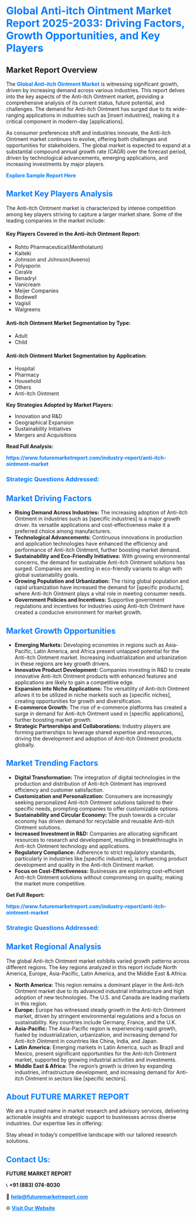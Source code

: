 <h1 style="color: #007BFF;">Global Anti-itch Ointment Market Report 2025-2033: Driving Factors, Growth Opportunities, and Key Players</h1>

<section id="overview">
<h2>Market Report Overview</h2>
<p>The <a href="https://www.futuremarketreport.com/industry-report/anti-itch-ointment-market" style="color: #007BFF; text-decoration: none;"><strong>Global Anti-itch Ointment Market</strong></a> is witnessing significant growth, driven by increasing demand across various industries. This report delves into the key aspects of the Anti-itch Ointment market, providing a comprehensive analysis of its current status, future potential, and challenges. The demand for Anti-itch Ointment has surged due to its wide-ranging applications in industries such as [insert industries], making it a critical component in modern-day [applications].</p>
<p>As consumer preferences shift and industries innovate, the Anti-itch Ointment market continues to evolve, offering both challenges and opportunities for stakeholders. The global market is expected to expand at a substantial compound annual growth rate (CAGR) over the forecast period, driven by technological advancements, emerging applications, and increasing investments by major players.</p>
</section>

<section id="overview">
<p><a href="https://www.futuremarketreport.com/request-sample/reportId=123669" style="color: #007BFF; text-decoration: none;"><strong>Explore Sample Report Here</strong></a></p>
</section>

<section id="key-players">
<h2 style="color: #007BFF;">Market Key Players Analysis</h2>
<p>The Anti-itch Ointment market is characterized by intense competition among key players striving to capture a larger market share. Some of the leading companies in the market include:</p>
<h4>Key Players Covered in the Anti-itch Ointment Report:</h4>
<ul><li>Rohto Pharmaceutical(Mentholatum)</li><li>Kaiteki</li><li>Johnson and Johnson(Aveeno)</li><li>Polysporin</li><li>CeraVe</li><li>Benadryl</li><li>Vanicream</li><li>Meijer Companies</li><li>Bodewell</li><li>Vagisil</li><li>Walgreens</li></ul>
<h4>Anti-itch Ointment Market Segmentation by Type:</h4>
<ul><li>Adult</li><li>Child</li></ul>

<h4>Anti-itch Ointment Market Segmentation by Application:</h4>
<ul><li>Hospital</li><li>Pharmacy</li><li>Household</li><li>Others</li><li>Anti-itch Ointment</li></ul>
<p><strong>Key Strategies Adopted by Market Players:</strong></p>
<ul>
<li>Innovation and R&D</li>
<li>Geographical Expansion</li>
<li>Sustainability Initiatives</li>
<li>Mergers and Acquisitions</li>
</ul>
</section>

<section>
<p><strong>Read Full Analysis: </strong></p><a href="https://www.futuremarketreport.com/industry-report/anti-itch-ointment-market" style="color: #007BFF; text-decoration: none;"><strong>https://www.futuremarketreport.com/industry-report/anti-itch-ointment-market</strong></a>
<h3 style="color: #007BFF;">Strategic Questions Addressed:</h3>
</section>

<section id="driving-factors">
<h2 style="color: #007BFF;">Market Driving Factors</h2>
<ul>
<li><strong>Rising Demand Across Industries:</strong> The increasing adoption of Anti-itch Ointment in industries such as [specific industries] is a major growth driver. Its versatile applications and cost-effectiveness make it a preferred choice among manufacturers.</li>
<li><strong>Technological Advancements:</strong> Continuous innovations in production and application technologies have enhanced the efficiency and performance of Anti-itch Ointment, further boosting market demand.</li>
<li><strong>Sustainability and Eco-Friendly Initiatives:</strong> With growing environmental concerns, the demand for sustainable Anti-itch Ointment solutions has surged. Companies are investing in eco-friendly variants to align with global sustainability goals.</li>
<li><strong>Growing Population and Urbanization:</strong> The rising global population and rapid urbanization have increased the demand for [specific products], where Anti-itch Ointment plays a vital role in meeting consumer needs.</li>
<li><strong>Government Policies and Incentives:</strong> Supportive government regulations and incentives for industries using Anti-itch Ointment have created a conducive environment for market growth.</li>
</ul>
</section>

<section id="growth-opportunities">
<h2 style="color: #007BFF;">Market Growth Opportunities</h2>
<ul>
<li><strong>Emerging Markets:</strong> Developing economies in regions such as Asia-Pacific, Latin America, and Africa present untapped potential for the Anti-itch Ointment market. Increasing industrialization and urbanization in these regions are key growth drivers.</li>
<li><strong>Innovative Product Development:</strong> Companies investing in R&D to create innovative Anti-itch Ointment products with enhanced features and applications are likely to gain a competitive edge.</li>
<li><strong>Expansion into Niche Applications:</strong> The versatility of Anti-itch Ointment allows it to be utilized in niche markets such as [specific niches], creating opportunities for growth and diversification.</li>
<li><strong>E-commerce Growth:</strong> The rise of e-commerce platforms has created a surge in demand for Anti-itch Ointment used in [specific applications], further boosting market growth.</li>
<li><strong>Strategic Partnerships and Collaborations:</strong> Industry players are forming partnerships to leverage shared expertise and resources, driving the development and adoption of Anti-itch Ointment products globally.</li>
</ul>
</section>

<section id="trending-factors">
<h2 style="color: #007BFF;">Market Trending Factors</h2>
<ul>
<li><strong>Digital Transformation:</strong> The integration of digital technologies in the production and distribution of Anti-itch Ointment has improved efficiency and customer satisfaction.</li>
<li><strong>Customization and Personalization:</strong> Consumers are increasingly seeking personalized Anti-itch Ointment solutions tailored to their specific needs, prompting companies to offer customizable options.</li>
<li><strong>Sustainability and Circular Economy:</strong> The push towards a circular economy has driven demand for recyclable and reusable Anti-itch Ointment solutions.</li>
<li><strong>Increased Investment in R&D:</strong> Companies are allocating significant resources to research and development, resulting in breakthroughs in Anti-itch Ointment technology and applications.</li>
<li><strong>Regulatory Compliance:</strong> Adherence to strict regulatory standards, particularly in industries like [specific industries], is influencing product development and quality in the Anti-itch Ointment market.</li>
<li><strong>Focus on Cost-Effectiveness:</strong> Businesses are exploring cost-efficient Anti-itch Ointment solutions without compromising on quality, making the market more competitive.</li>
</ul>
</section>

<section>
<p><strong>Get Full Report: </strong></p><a href="https://www.futuremarketreport.com/industry-report/anti-itch-ointment-market" style="color: #007BFF; text-decoration: none;"><strong>https://www.futuremarketreport.com/industry-report/anti-itch-ointment-market</strong></a>
<h3 style="color: #007BFF;">Strategic Questions Addressed:</h3>
</section>


<section id="regional-analysis">
<h2 style="color: #007BFF;">Market Regional Analysis</h2>
<p>The global Anti-itch Ointment market exhibits varied growth patterns across different regions. The key regions analyzed in this report include North America, Europe, Asia-Pacific, Latin America, and the Middle East & Africa:</p>
<ul>
<li><strong>North America:</strong> This region remains a dominant player in the Anti-itch Ointment market due to its advanced industrial infrastructure and high adoption of new technologies. The U.S. and Canada are leading markets in this region.</li>
<li><strong>Europe:</strong> Europe has witnessed steady growth in the Anti-itch Ointment market, driven by stringent environmental regulations and a focus on sustainability. Key countries include Germany, France, and the U.K.</li>
<li><strong>Asia-Pacific:</strong> The Asia-Pacific region is experiencing rapid growth, fueled by industrialization, urbanization, and increasing demand for Anti-itch Ointment in countries like China, India, and Japan.</li>
<li><strong>Latin America:</strong> Emerging markets in Latin America, such as Brazil and Mexico, present significant opportunities for the Anti-itch Ointment market, supported by growing industrial activities and investments.</li>
<li><strong>Middle East & Africa:</strong> The region’s growth is driven by expanding industries, infrastructure development, and increasing demand for Anti-itch Ointment in sectors like [specific sectors].</li>
</ul>
</section>

<footer>
<h2 style="color: #007BFF;">About FUTURE MARKET REPORT</h2>
<p>We are a trusted name in market research and advisory services, delivering actionable insights and strategic support to businesses across diverse industries. Our expertise lies in offering:</p>

<p>Stay ahead in today’s competitive landscape with our tailored research solutions.</p>

<h2 style="color: #007BFF;">Contact Us:</h2>
<p><strong>FUTURE MARKET REPORT</strong></p>
<p>📞 <strong>+91 (883) 074-8030</strong></p>
<p>📧 <strong><a href="mailto:help@futuremarketreport.com" style="color: #007BFF;">help@futuremarketreport.com</a></strong></p>
<p>🌐 <strong><a href="https://www.futuremarketreport.com/" style="color: #007BFF;">Visit Our Website</a></strong></p>
</footer>